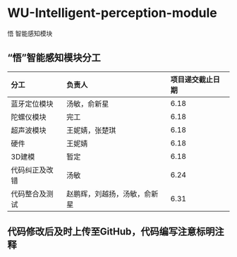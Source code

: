 # WU-Intelligent-perception-module
悟 智能感知模块

“悟”智能感知模块分工		
----
|分工|负责人|项目递交截止日期|
|:-|:-|:-|
|蓝牙定位模块|汤敏，俞新星|6.18|
|陀螺仪模块|完工| 6.18|
|超声波模块|王妮婧，张楚琪|6.18|
|硬件|王妮婧| 6.18|
|3D建模|暂定|6.18|
|代码纠正及改错|汤敏|6.24|
|代码整合及测试|赵鹏辉，刘越扬，汤敏，俞新星|6.31|
## 代码修改后及时上传至GitHub，代码编写注意标明注释		
